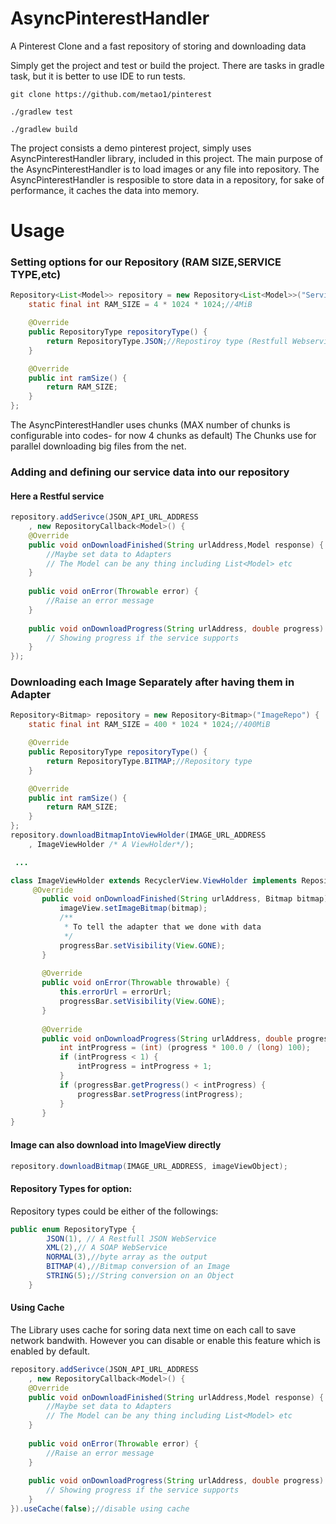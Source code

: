 # AsyncPinterestHandler
A Pinterest Clone and a fast repository of storing and downloading data

Simply get the project and test or build the project.
There are tasks in gradle task, but it is better to use IDE to run tests.

`git clone https://github.com/metao1/pinterest`

`./gradlew test`

`./gradlew build`

The project consists a demo pinterest project, simply uses AsyncPinterestHandler library, included in this project.
The main purpose of the AsyncPinterestHandler is to load images or any file into repository. 
The AsyncPinterestHandler is resposible to store data in a repository, for sake of performance, it caches the data into memory.

# Usage

### Setting options for our Repository (RAM SIZE,SERVICE TYPE,etc) 
```java  
Repository<List<Model>> repository = new Repository<List<Model>>("ServiceRepo") {
    static final int RAM_SIZE = 4 * 1024 * 1024;//4MiB

    @Override
    public RepositoryType repositoryType() {
        return RepositoryType.JSON;//Repostiroy type (Restfull Webservice)
    }

    @Override
    public int ramSize() {
        return RAM_SIZE;
    }
};
```

The AsyncPinterestHandler uses chunks (MAX number of chunks is configurable into codes- for now 4 chunks as default)
The Chunks use for parallel downloading big files from the net.

### Adding and defining our service data into our repository

#### Here a Restful service 
```java
repository.addSerivce(JSON_API_URL_ADDRESS
    , new RepositoryCallback<Model>() {
    @Override
    public void onDownloadFinished(String urlAddress,Model response) {
        //Maybe set data to Adapters
        // The Model can be any thing including List<Model> etc
    }
                    
    public void onError(Throwable error) {
        //Raise an error message
    }
                    
    public void onDownloadProgress(String urlAddress, double progress) {
        // Showing progress if the service supports
    }
});
```                
### Downloading each Image Separately after having them in  Adapter              
```java
Repository<Bitmap> repository = new Repository<Bitmap>("ImageRepo") {
    static final int RAM_SIZE = 400 * 1024 * 1024;//400MiB

    @Override
    public RepositoryType repositoryType() {
        return RepositoryType.BITMAP;//Repository type
    }

    @Override
    public int ramSize() {
        return RAM_SIZE;
    }
};
repository.downloadBitmapIntoViewHolder(IMAGE_URL_ADDRESS
    , ImageViewHolder /* A ViewHolder*/);

 ...

class ImageViewHolder extends RecyclerView.ViewHolder implements RepositoryCallbackInterface<Bitmap>{
     @Override
       public void onDownloadFinished(String urlAddress, Bitmap bitmap) {
           imageView.setImageBitmap(bitmap);
           /**
            * To tell the adapter that we done with data
            */
           progressBar.setVisibility(View.GONE);
       }
   
       @Override
       public void onError(Throwable throwable) {
           this.errorUrl = errorUrl;   
           progressBar.setVisibility(View.GONE);
       }
   
       @Override
       public void onDownloadProgress(String urlAddress, double progress) {
           int intProgress = (int) (progress * 100.0 / (long) 100);
           if (intProgress < 1) {
               intProgress = intProgress + 1;
           }
           if (progressBar.getProgress() < intProgress) {
               progressBar.setProgress(intProgress);
           }
       }
}
```

#### Image can also download into ImageView directly

```java
repository.downloadBitmap(IMAGE_URL_ADDRESS, imageViewObject);
```

#### Repository Types for option:

Repository types could be either of the followings:  

```java 
public enum RepositoryType {
        JSON(1), // A Restfull JSON WebService
        XML(2),// A SOAP WebService
        NORMAL(3),//byte array as the output
        BITMAP(4),//Bitmap conversion of an Image
        STRING(5);//String conversion on an Object       
    }
```

#### Using Cache

The Library uses cache for soring data next time on each call to save network bandwith. However you can disable or enable this feature
which is enabled by default.

```java
repository.addSerivce(JSON_API_URL_ADDRESS
    , new RepositoryCallback<Model>() {
    @Override
    public void onDownloadFinished(String urlAddress,Model response) {
        //Maybe set data to Adapters
        // The Model can be any thing including List<Model> etc
    }
                    
    public void onError(Throwable error) {
        //Raise an error message
    }
                    
    public void onDownloadProgress(String urlAddress, double progress) {
        // Showing progress if the service supports
    }
}).useCache(false);//disable using cache
```